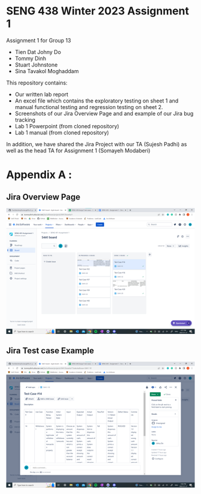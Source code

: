 # SENG 438 Winter 2023 Assignment 1

Assignment 1 for Group 13
* Tien Dat Johny Do
* Tommy Dinh 
* Stuart Johnstone
* Sina Tavakol Moghaddam

This repository contains: 
* Our written lab report
* An excel file which contains the exploratory testing on sheet 1 and manual functional testing and regression testing on sheet 2. 
* Screenshots of our Jira Overview Page and and example of our Jira bug tracking
* Lab 1 Powerpoint (from cloned repository)
* Lab 1 manual (from cloned repository)
 
 In addition, we have shared the Jira Project with our TA (Sujesh Padhi) as well as the head TA for Assignment 1 (Somayeh Modaberi) 


# Appendix A : 
## Jira Overview Page
![Jira](JiraOverview.png "Overview")

## Jira Test case Example
![JiraTest](JiraTestCase.png "TC")
